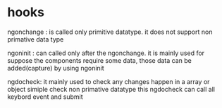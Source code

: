 # hooks

ngonchange : is called only primitive datatype.
it does not support non primative data type

ngoninit : can called only after the ngonchange.
it is mainly used for suppose the components require some data,
those data can be added(capture) by using ngoninit

ngdocheck: it mainly used to check any changes happen in a array or object
simiple check non primative datatype 
this ngdocheck can call all keybord event and submit